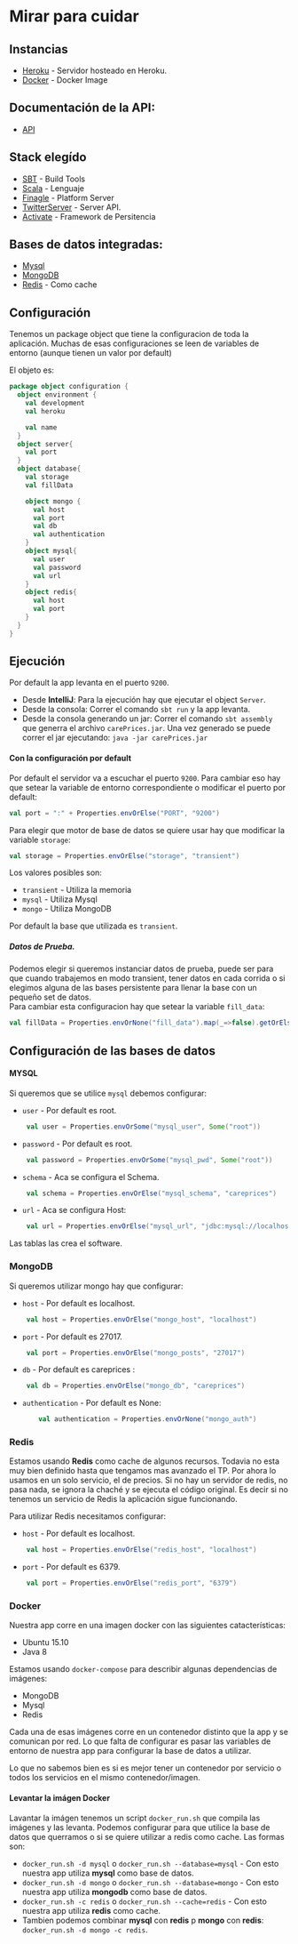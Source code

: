 # Mirar para cuidar

## Instancias
* [Heroku](http://careprices.herokuapp.com) - Servidor hosteado en Heroku.
* [Docker](https://hub.docker.com/r/nnysu/careprices) - Docker Image

## Documentación de la API:
* [API](http://docs.careprices.apiary.io/#reference/0/product/create-a-new-product?console=1)

## Stack elegído

 * [SBT](http://www.scala-sbt.org)  - Build Tools
 * [Scala](http://www.scala-lang.org) - Lenguaje
 * [Finagle](https://twitter.github.io/finagle/) - Platform Server
 * [TwitterServer](https://twitter.github.io/twitter-server/) - Server API.
 * [Activate](http://activate-framework.org) - Framework de Persitencia

## Bases de datos integradas:
* [Mysql](https://www.mysql.com)
* [MongoDB](https://www.mongodb.org)
* [Redis](http://redis.io) - Como cache


## Configuración

Tenemos un package object que tiene la configuracion de toda la aplicación.
Muchas de esas configuraciones se leen de variables de entorno (aunque tienen un valor por default)

El objeto es:
```scala
package object configuration {
  object environment {
    val development
    val heroku

    val name
  }
  object server{
    val port
  }
  object database{
    val storage
    val fillData

    object mongo {
      val host
      val port
      val db
      val authentication
    }
    object mysql{
      val user
      val password
      val url
    }
    object redis{
      val host
      val port
    }
  }
}
```


## Ejecución
Por default la app levanta en el puerto `9200`.

* Desde **IntelliJ**:
    Para la ejecución hay que ejecutar el object `Server`.
* Desde la consola:
    Correr el comando `sbt run` y la app levanta.
* Desde la consola generando un jar:
    Correr el comando  ```sbt assembly ``` que generra el archivo  `carePrices.jar`. Una vez generado se puede correr el jar ejecutando: `java -jar carePrices.jar`





#### Con la configuración por default
Por default el servidor va a escuchar el puerto `9200`.
Para cambiar eso hay que setear la variable de entorno correspondiente o modificar el puerto por default:
```scala
val port = ":" + Properties.envOrElse("PORT", "9200")
```

Para elegir que motor de base de datos se quiere usar hay que modificar la variable `storage`:
```scala
val storage = Properties.envOrElse("storage", "transient")
```
Los valores posibles son:
* `transient` - Utiliza la memoria
* `mysql` - Utiliza Mysql
* `mongo` - Utiliza MongoDB

Por default la base que utilizada es `transient`.

##### Datos de Prueba.
Podemos elegir si queremos instanciar datos de prueba, puede ser para que cuando trabajemos en modo transient, tener datos en cada corrida o si elegimos alguna de las bases persistente para llenar la base con un pequeño set de datos. \
Para cambiar esta configuracion hay que setear la variable `fill_data`:

```scala
val fillData = Properties.envOrNone("fill_data").map(_=>false).getOrElse(true)
```

## Configuración de las bases de datos

#### MYSQL
Si queremos que se utilice `mysql` debemos configurar:
* `user` - Por default es root.
    ```scala
     val user = Properties.envOrSome("mysql_user", Some("root"))
    ``` 
* `password` - Por default es root.
    ```scala
     val password = Properties.envOrSome("mysql_pwd", Some("root"))
    ```
* `schema` - Aca se configura el Schema.
    ```scala
     val schema = Properties.envOrElse("mysql_schema", "careprices")
    ```
* `url` - Aca se configura Host:
    ```scala
     val url = Properties.envOrElse("mysql_url", "jdbc:mysql://localhost:8889/")
    ```
    

Las tablas las crea el software.

### MongoDB
Si queremos utilizar mongo hay que configurar:
* `host` - Por default es localhost.
    ```scala
     val host = Properties.envOrElse("mongo_host", "localhost")
    ```
* `port` - Por default es 27017.
    ```scala
     val port = Properties.envOrElse("mongo_posts", "27017")
    ```
* `db` - Por default es careprices :
    ```scala
     val db = Properties.envOrElse("mongo_db", "careprices")
    ```
* `authentication` - Por default es None:
    ```scala
        val authentication = Properties.envOrNone("mongo_auth")
    ```

### Redis
Estamos usando **Redis** como cache de algunos recursos. Todavia no esta muy bien definido hasta que tengamos mas avanzado el TP.
Por ahora lo usamos en un solo servicio, el de precios.
Si no hay un servidor de redis, no pasa nada, se ignora la chaché y se ejecuta el código original.
Es decir si no tenemos un servicio de Redis la aplicación sigue funcionando.

Para utilizar Redis necesitamos configurar:

* `host` - Por default es localhost.
    ```scala
     val host = Properties.envOrElse("redis_host", "localhost")
    ```
* `port` - Por default es 6379.
    ```scala
     val port = Properties.envOrElse("redis_port", "6379")
    ```


### Docker

Nuestra app corre en una imagen docker con las siguientes catacterísticas:
* Ubuntu 15.10
* Java 8

Estamos usando `docker-compose` para describir algunas dependencias de imágenes:
  * MongoDB
  * Mysql
  * Redis

Cada una de esas imágenes corre en un contenedor distinto que la app y se comunican por red.
Lo que falta de configurar es pasar las variables de entorno  de nuestra app para configurar la base de datos a utilizar.

Lo que no sabemos bien es si es mejor tener un contenedor por servicio o todos los servicios en el mismo contenedor/imagen.


#### Levantar la imágen Docker

Lavantar la imágen tenemos un script `docker_run.sh` que compila las imágenes y las levanta.
Podemos configurar para que utilice la base de datos que querramos o si se quiere utilizar a redis como cache.
Las formas son:

  * `docker_run.sh -d mysql` o `docker_run.sh --database=mysql` - Con esto nuestra app utiliza **mysql** como base de datos.
  * `docker_run.sh -d mongo` o `docker_run.sh --database=mongo` - Con esto nuestra app utiliza **mongodb** como base de datos.
  * `docker_run.sh -c redis` o `docker_run.sh --cache=redis` - Con esto nuestra app utiliza **redis** como cache.
  * Tambien podemos combinar **mysql** con **redis** p **mongo** con **redis**: `docker_run.sh -d mongo -c redis`.

